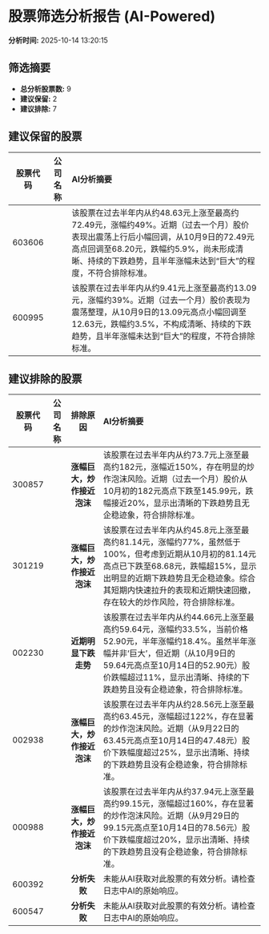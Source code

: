# 股票筛选分析报告 (AI-Powered)

**分析时间:** 2025-10-14 13:20:15

## 筛选摘要

- **总分析股票数:** 9
- **建议保留:** 2
- **建议排除:** 7

## 建议保留的股票

| 股票代码 | 公司名称 | AI分析摘要 |
|:---:|:---:|:---|
| 603606 |  | 该股票在过去半年内从约48.63元上涨至最高约72.49元，涨幅约49%。近期（过去一个月）股价表现出震荡上行后小幅回调，从10月9日的72.49元高点回调至68.20元，跌幅约5.9%，尚未形成清晰、持续的下跌趋势，且半年涨幅未达到“巨大”的程度，不符合排除标准。 |
| 600995 |  | 该股票在过去半年内从约9.41元上涨至最高约13.09元，涨幅约39%。近期（过去一个月）股价表现为震荡整理，从10月9日的13.09元高点小幅回调至12.63元，跌幅约3.5%，不构成清晰、持续的下跌趋势，且半年涨幅未达到“巨大”的程度，不符合排除标准。 |

## 建议排除的股票

| 股票代码 | 公司名称 | 排除原因 | AI分析摘要 |
|:---:|:---:|:---:|:---|
| 300857 |  | **涨幅巨大，炒作接近泡沫** | 该股票在过去半年内从约73.7元上涨至最高约182元，涨幅近150%，存在明显的炒作泡沫风险。近期（过去一个月）股价从10月初的182元高点下跌至145.99元，跌幅接近20%，显示出清晰的下跌趋势且无企稳迹象，符合排除标准。 |
| 301219 |  | **涨幅巨大，炒作接近泡沫** | 该股票在过去半年内从约45.8元上涨至最高约81.14元，涨幅约77%，虽然低于100%，但考虑到近期从10月初的81.14元高点已下跌至68.68元，跌幅超15%，显示出明显的近期下跌趋势且无企稳迹象。综合其短期内快速拉升的表现和近期快速回撤，存在较大的炒作风险，符合排除标准。 |
| 002230 |  | **近期明显下跌走势** | 该股票在过去半年内从约44.66元上涨至最高约59.64元，涨幅约33.5%，当前价格52.90元，半年涨幅约18.4%。虽然半年涨幅并非‘巨大’，但近期（从10月9日的59.64元高点至10月14日的52.90元）股价跌幅超过11%，显示出清晰、持续的下跌趋势且没有企稳迹象，符合排除标准。 |
| 002938 |  | **涨幅巨大，炒作接近泡沫** | 该股票在过去半年内从约28.56元上涨至最高约63.45元，涨幅超过122%，存在显著的炒作泡沫风险。近期（从9月22日的63.45元高点至10月14日的47.48元）股价下跌幅度超过25%，显示出清晰、持续的下跌趋势且没有企稳迹象，符合排除标准。 |
| 000988 |  | **涨幅巨大，炒作接近泡沫** | 该股票在过去半年内从约37.94元上涨至最高约99.15元，涨幅超过160%，存在显著的炒作泡沫风险。近期（从9月29日的99.15元高点至10月14日的78.56元）股价下跌幅度超过20%，显示出清晰、持续的下跌趋势且没有企稳迹象，符合排除标准。 |
| 600392 |  | **分析失败** | 未能从AI获取对此股票的有效分析。请检查日志中AI的原始响应。 |
| 600547 |  | **分析失败** | 未能从AI获取对此股票的有效分析。请检查日志中AI的原始响应。 |
